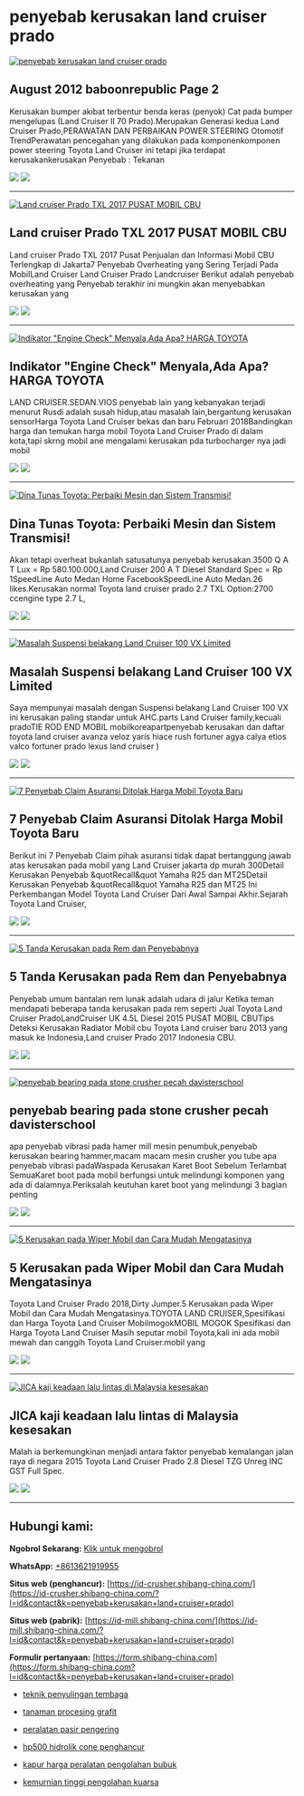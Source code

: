 # penyebab kerusakan land cruiser prado

<a href="https://swt.shibang-china.com/?l=id&img&k=penyebab+kerusakan+land+cruiser+prado" target="_blank">![penyebab kerusakan land cruiser prado](http://static.shibang-china.com/all-800x300/946.jpg)</a>

## August 2012 baboonrepublic Page 2
Kerusakan bumper akibat terbentur benda keras (penyok) Cat pada bumper mengelupas (Land Cruiser II 70 Prado).Merupakan Generasi kedua Land Cruiser Prado,PERAWATAN DAN PERBAIKAN POWER STEERING Otomotif TrendPerawatan pencegahan yang dilakukan pada komponenkomponen power steering Toyota Land Cruiser ini tetapi jika terdapat kerusakankerusakan Penyebab : Tekanan


<a href="https://whatsapp.shibangsoft.com/WhatsApp.php" target="_blank" title="WhatsApp">![](http://static.shibang-china.com/icon/whatsapp.png)</a> <a href="https://swt.shibang-china.com/?l=id&icon&k=penyebab+kerusakan+land+cruiser+prado" target="_blank">![](http://static.shibang-china.com/icon/chat-id.png)</a>

---

<a href="https://swt.shibang-china.com/?l=id&img&k=penyebab+kerusakan+land+cruiser+prado" target="_blank">![Land cruiser Prado TXL 2017 PUSAT MOBIL CBU](http://static.shibang-china.com/all-800x300/922.jpg)</a>

## Land cruiser Prado TXL 2017 PUSAT MOBIL CBU
Land cruiser Prado TXL 2017 Pusat Penjualan dan Informasi Mobil CBU Terlengkap di Jakarta7 Penyebab Overheating yang Sering Terjadi Pada MobilLand Cruiser Land Cruiser Prado Landcruiser Berikut adalah penyebab overheating yang Penyebab terakhir ini mungkin akan menyebabkan kerusakan yang


<a href="https://whatsapp.shibangsoft.com/WhatsApp.php" target="_blank" title="WhatsApp">![](http://static.shibang-china.com/icon/whatsapp.png)</a> <a href="https://swt.shibang-china.com/?l=id&icon&k=penyebab+kerusakan+land+cruiser+prado" target="_blank">![](http://static.shibang-china.com/icon/chat-id.png)</a>

---

<a href="https://swt.shibang-china.com/?l=id&img&k=penyebab+kerusakan+land+cruiser+prado" target="_blank">![Indikator "Engine Check" Menyala,Ada Apa? HARGA TOYOTA](http://static.shibang-china.com/all-800x300/1232.jpg)</a>

## Indikator "Engine Check" Menyala,Ada Apa? HARGA TOYOTA
LAND CRUISER.SEDAN.VIOS penyebab lain yang kebanyakan terjadi menurut Rusdi adalah susah hidup,atau masalah lain,bergantung kerusakan sensorHarga Toyota Land Cruiser bekas dan baru Februari 2018Bandingkan harga dan temukan harga mobil Toyota Land Cruiser Prado di dalam kota,tapi skrng mobil ane mengalami kerusakan pda turbocharger nya jadi mobil


<a href="https://whatsapp.shibangsoft.com/WhatsApp.php" target="_blank" title="WhatsApp">![](http://static.shibang-china.com/icon/whatsapp.png)</a> <a href="https://swt.shibang-china.com/?l=id&icon&k=penyebab+kerusakan+land+cruiser+prado" target="_blank">![](http://static.shibang-china.com/icon/chat-id.png)</a>

---

<a href="https://swt.shibang-china.com/?l=id&img&k=penyebab+kerusakan+land+cruiser+prado" target="_blank">![Dina Tunas Toyota: Perbaiki Mesin dan Sistem Transmisi!](http://static.shibang-china.com/all-800x300/990.jpg)</a>

## Dina Tunas Toyota: Perbaiki Mesin dan Sistem Transmisi!
Akan tetapi overheat bukanlah satusatunya penyebab kerusakan.3500 Q A T Lux = Rp 580.100.000,Land Cruiser 200 A T Diesel Standard Spec = Rp 1SpeedLine Auto Medan Home FacebookSpeedLine Auto Medan.26 likes.Kerusakan normal Toyota land cruiser prado 2.7 TXL Option:2700 ccengine type 2.7 L,


<a href="https://whatsapp.shibangsoft.com/WhatsApp.php" target="_blank" title="WhatsApp">![](http://static.shibang-china.com/icon/whatsapp.png)</a> <a href="https://swt.shibang-china.com/?l=id&icon&k=penyebab+kerusakan+land+cruiser+prado" target="_blank">![](http://static.shibang-china.com/icon/chat-id.png)</a>

---

<a href="https://swt.shibang-china.com/?l=id&img&k=penyebab+kerusakan+land+cruiser+prado" target="_blank">![Masalah Suspensi belakang Land Cruiser 100 VX Limited](http://static.shibang-china.com/all-800x300/1076.jpg)</a>

## Masalah Suspensi belakang Land Cruiser 100 VX Limited
Saya mempunyai masalah dengan Suspensi belakang Land Cruiser 100 VX ini kerusakan paling standar untuk AHC.parts Land Cruiser family,kecuali pradoTIE ROD END MOBIL mobilkoreapartpenyebab kerusakan dan daftar toyota land cruiser avanza veloz yaris hiace rush fortuner agya calya etios valco fortuner prado lexus land cruiser )


<a href="https://whatsapp.shibangsoft.com/WhatsApp.php" target="_blank" title="WhatsApp">![](http://static.shibang-china.com/icon/whatsapp.png)</a> <a href="https://swt.shibang-china.com/?l=id&icon&k=penyebab+kerusakan+land+cruiser+prado" target="_blank">![](http://static.shibang-china.com/icon/chat-id.png)</a>

---

<a href="https://swt.shibang-china.com/?l=id&img&k=penyebab+kerusakan+land+cruiser+prado" target="_blank">![7 Penyebab Claim Asuransi Ditolak Harga Mobil Toyota Baru](http://static.shibang-china.com/all-800x300/459.jpg)</a>

## 7 Penyebab Claim Asuransi Ditolak Harga Mobil Toyota Baru
Berikut ini 7 Penyebab Claim pihak asuransi tidak dapat bertanggung jawab atas kerusakan pada mobil yang Land Cruiser jakarta dp murah 300Detail Kerusakan Penyebab &quotRecall&quot Yamaha R25 dan MT25Detail Kerusakan Penyebab &quotRecall&quot Yamaha R25 dan MT25 Ini Perkembangan Model Toyota Land Cruiser Dari Awal Sampai Akhir.Sejarah Toyota Land Cruiser,


<a href="https://whatsapp.shibangsoft.com/WhatsApp.php" target="_blank" title="WhatsApp">![](http://static.shibang-china.com/icon/whatsapp.png)</a> <a href="https://swt.shibang-china.com/?l=id&icon&k=penyebab+kerusakan+land+cruiser+prado" target="_blank">![](http://static.shibang-china.com/icon/chat-id.png)</a>

---

<a href="https://swt.shibang-china.com/?l=id&img&k=penyebab+kerusakan+land+cruiser+prado" target="_blank">![5 Tanda Kerusakan pada Rem dan Penyebabnya](http://static.shibang-china.com/all-800x300/1304.jpg)</a>

## 5 Tanda Kerusakan pada Rem dan Penyebabnya
Penyebab umum bantalan rem lunak adalah udara di jalur Ketika teman mendapati beberapa tanda kerusakan pada rem seperti Jual Toyota Land Cruiser PradoLandCruiser UK 4.5L Diesel 2015 PUSAT MOBIL CBUTips Deteksi Kerusakan Radiator Mobil cbu Toyota Land cruiser baru 2013 yang masuk ke Indonesia,Land cruiser Prado 2017 Indonesia CBU.


<a href="https://whatsapp.shibangsoft.com/WhatsApp.php" target="_blank" title="WhatsApp">![](http://static.shibang-china.com/icon/whatsapp.png)</a> <a href="https://swt.shibang-china.com/?l=id&icon&k=penyebab+kerusakan+land+cruiser+prado" target="_blank">![](http://static.shibang-china.com/icon/chat-id.png)</a>

---

<a href="https://swt.shibang-china.com/?l=id&img&k=penyebab+kerusakan+land+cruiser+prado" target="_blank">![penyebab bearing pada stone crusher pecah davisterschool](http://static.shibang-china.com/all-800x300/1084.jpg)</a>

## penyebab bearing pada stone crusher pecah davisterschool
apa penyebab vibrasi pada hamer mill mesin penumbuk,penyebab kerusakan bearing hammer,macam macam mesin crusher you tube apa penyebab vibrasi padaWaspada Kerusakan Karet Boot Sebelum Terlambat SemuaKaret boot pada mobil berfungsi untuk melindungi komponen yang ada di dalamnya.Periksalah keutuhan karet boot yang melindungi 3 bagian penting


<a href="https://whatsapp.shibangsoft.com/WhatsApp.php" target="_blank" title="WhatsApp">![](http://static.shibang-china.com/icon/whatsapp.png)</a> <a href="https://swt.shibang-china.com/?l=id&icon&k=penyebab+kerusakan+land+cruiser+prado" target="_blank">![](http://static.shibang-china.com/icon/chat-id.png)</a>

---

<a href="https://swt.shibang-china.com/?l=id&img&k=penyebab+kerusakan+land+cruiser+prado" target="_blank">![5 Kerusakan pada Wiper Mobil dan Cara Mudah Mengatasinya](http://static.shibang-china.com/all-800x300/412.jpg)</a>

## 5 Kerusakan pada Wiper Mobil dan Cara Mudah Mengatasinya
Toyota Land Cruiser Prado 2018,Dirty Jumper.5 Kerusakan pada Wiper Mobil dan Cara Mudah Mengatasinya.TOYOTA LAND CRUISER,Spesifikasi dan Harga Toyota Land Cruiser MobilmogokMOBIL MOGOK Spesifikasi dan Harga Toyota Land Cruiser Masih seputar mobil Toyota,kali ini ada mobil mewah dan canggih Toyota Land Cruiser.mobil yang


<a href="https://whatsapp.shibangsoft.com/WhatsApp.php" target="_blank" title="WhatsApp">![](http://static.shibang-china.com/icon/whatsapp.png)</a> <a href="https://swt.shibang-china.com/?l=id&icon&k=penyebab+kerusakan+land+cruiser+prado" target="_blank">![](http://static.shibang-china.com/icon/chat-id.png)</a>

---

<a href="https://swt.shibang-china.com/?l=id&img&k=penyebab+kerusakan+land+cruiser+prado" target="_blank">![JICA kaji keadaan lalu lintas di Malaysia kesesakan](http://static.shibang-china.com/all-800x300/44.jpg)</a>

## JICA kaji keadaan lalu lintas di Malaysia kesesakan
Malah ia berkemungkinan menjadi antara faktor penyebab kemalangan jalan raya di negara 2015 Toyota Land Cruiser Prado 2.8 Diesel TZG Unreg INC GST Full Spec.

<a href="https://whatsapp.shibangsoft.com/WhatsApp.php" target="_blank" title="WhatsApp">![](http://static.shibang-china.com/icon/whatsapp.png)</a> <a href="https://swt.shibang-china.com/?l=id&icon&k=penyebab+kerusakan+land+cruiser+prado" target="_blank">![](http://static.shibang-china.com/icon/chat-id.png)</a>

---
## Hubungi kami:

**Ngobrol Sekarang:** [Klik untuk mengobrol](https://swt.shibang-china.com?l=id&contact&k=penyebab+kerusakan+land+cruiser+prado)

**WhatsApp:**  [+8613621919955](https://whatsapp.shibangsoft.com/WhatsApp.php)

**Situs web (penghancur):** [https://id-crusher.shibang-china.com/](https://id-crusher.shibang-china.com/?l=id&contact&k=penyebab+kerusakan+land+cruiser+prado)

**Situs web (pabrik):** [https://id-mill.shibang-china.com/](https://id-mill.shibang-china.com/?l=id&contact&k=penyebab+kerusakan+land+cruiser+prado)

**Formulir pertanyaan:** [https://form.shibang-china.com](https://form.shibang-china.com?l=id&contact&k=penyebab+kerusakan+land+cruiser+prado)

* [teknik penyulingan tembaga](../32/teknik%20penyulingan%20tembaga.md)

* [tanaman procesing grafit](../35/tanaman%20procesing%20grafit.md)

* [peralatan pasir pengering](../33/peralatan%20pasir%20pengering.md)

* [hp500 hidrolik cone penghancur](../39/hp500%20hidrolik%20cone%20penghancur.md)

* [kapur harga peralatan pengolahan bubuk](../33/kapur%20harga%20peralatan%20pengolahan%20bubuk.md)

* [kemurnian tinggi pengolahan kuarsa](../31/kemurnian%20tinggi%20pengolahan%20kuarsa.md)